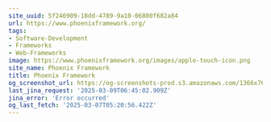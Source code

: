 ```yaml
---
site_uuid: 5f246909-18dd-4789-9a10-06800f682a84
url: https://www.phoenixframework.org/
tags:
- Software-Development
- Frameworks
- Web-Frameworks
image: https://www.phoenixframework.org/images/apple-touch-icon.png
site_name: Phoenix Framework
title: Phoenix Framework
og_screenshot_url: https://og-screenshots-prod.s3.amazonaws.com/1366x768/80/false/e847545065c31c94439a04c9fb3349e96f1b6634c374838c113f00912b289a94.jpeg
last_jina_request: '2025-03-09T06:45:02.909Z'
jina_error: 'Error occurred'
og_last_fetch: '2025-03-07T05:20:56.422Z'
---
```


